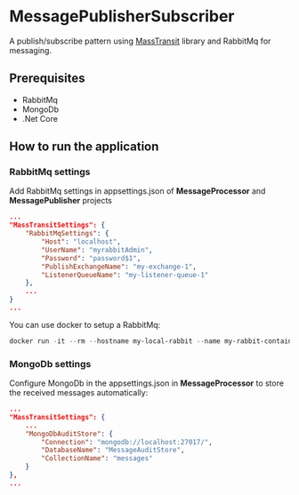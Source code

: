 # MessagePublisherSubscriber
A publish/subscribe pattern using [MassTransit](https://masstransit-project.com/) library and RabbitMq for messaging.

## Prerequisites
* RabbitMq
* MongoDb
* .Net Core

## How to run the application
### RabbitMq settings
Add RabbitMq settings in appsettings.json of **MessageProcessor** and **MessagePublisher** projects
``` json
...
"MassTransitSettings": {
    "RabbitMqSettings": {
        "Host": "localhost",
        "UserName": "myrabbitAdmin",
        "Password": "password$1",
        "PublishExchangeName": "my-exchange-1",
        "ListenerQueueName": "my-listener-queue-1"
    },
    ...
}
...
```
You can use docker to setup a RabbitMq:
``` powershell
docker run -it --rm --hostname my-local-rabbit --name my-rabbit-container-1 -e RABBITMQ_DEFAULT_USER=myrabbitAdmin -e RABBITMQ_DEFAULT_PASS=password$1 -p 5672:5672 -p 15672:15672 rabbitmq:3-management
```
### MongoDb settings
Configure MongoDb in the appsettings.json in **MessageProcessor** to store the received messages automatically:
``` json
...
"MassTransitSettings": {
    ...
    "MongoDbAuditStore": {
        "Connection": "mongodb://localhost:27017/",
        "DatabaseName": "MessageAuditStore",
        "CollectionName": "messages"
    }
},
...
```
